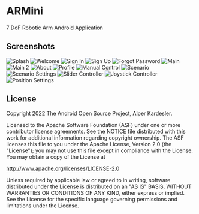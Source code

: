 # ARMini
7 DoF Robotic Arm Android Application

## Screenshots

![Splash](screenshots/splash.jpg)
![Welcome](screenshots/welcome.jpg)
![Sign In](screenshots/signin.jpg)
![Sign Up](screenshots/signup.jpg)
![Forgot Password](screenshots/forgotpass.jpg)
![Main](screenshots/main.jpg)
![Main 2](screenshots/main2.jpg)
![About](screenshots/about.jpg)
![Profile](screenshots/profile.jpg)
![Manual Control](screenshots/manual_control.jpg)
![Scenario](screenshots/scenario.jpg)
![Scenario Settings](screenshots/scenario_settings.jpg)
![Slider Controller](screenshots/slider.jpg)
![Joystick Controller](screenshots/joystick.jpg)
![Position Settings](screenshots/position_settings.jpg)

License
-------

Copyright 2022 The Android Open Source Project, Alper Kardesler.

Licensed to the Apache Software Foundation (ASF) under one or more contributor
license agreements.  See the NOTICE file distributed with this work for
additional information regarding copyright ownership.  The ASF licenses this
file to you under the Apache License, Version 2.0 (the "License"); you may not
use this file except in compliance with the License.  You may obtain a copy of
the License at

http://www.apache.org/licenses/LICENSE-2.0

Unless required by applicable law or agreed to in writing, software
distributed under the License is distributed on an "AS IS" BASIS, WITHOUT
WARRANTIES OR CONDITIONS OF ANY KIND, either express or implied.  See the
License for the specific language governing permissions and limitations under
the License.
